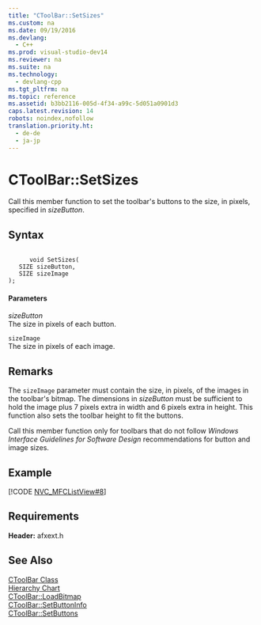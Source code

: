 ```yaml
---
title: "CToolBar::SetSizes"
ms.custom: na
ms.date: 09/19/2016
ms.devlang: 
  - C++
ms.prod: visual-studio-dev14
ms.reviewer: na
ms.suite: na
ms.technology: 
  - devlang-cpp
ms.tgt_pltfrm: na
ms.topic: reference
ms.assetid: b3bb2116-005d-4f34-a99c-5d051a0901d3
caps.latest.revision: 14
robots: noindex,nofollow
translation.priority.ht: 
  - de-de
  - ja-jp
---
```

# CToolBar::SetSizes
Call this member function to set the toolbar's buttons to the size, in pixels, specified in *sizeButton*.  
  
## Syntax  
  
```  
  
      void SetSizes(  
   SIZE sizeButton,  
   SIZE sizeImage   
);  
```  
  
#### Parameters  
 *sizeButton*  
 The size in pixels of each button.  
  
 `sizeImage`  
 The size in pixels of each image.  
  
## Remarks  
 The `sizeImage` parameter must contain the size, in pixels, of the images in the toolbar's bitmap. The dimensions in *sizeButton* must be sufficient to hold the image plus 7 pixels extra in width and 6 pixels extra in height. This function also sets the toolbar height to fit the buttons.  
  
 Call this member function only for toolbars that do not follow *Windows Interface Guidelines for Software Design* recommendations for button and image sizes.  
  
## Example  
 [!CODE [NVC_MFCListView#8](../CodeSnippet/VS_Snippets_Cpp/NVC_MFCListView#8)]  
  
## Requirements  
 **Header:** afxext.h  
  
## See Also  
 [CToolBar Class](../vs140/CToolBar-Class.md)   
 [Hierarchy Chart](../vs140/Hierarchy-Chart.md)   
 [CToolBar::LoadBitmap](../vs140/CToolBar--LoadBitmap.md)   
 [CToolBar::SetButtonInfo](../vs140/CToolBar--SetButtonInfo.md)   
 [CToolBar::SetButtons](../vs140/CToolBar--SetButtons.md)